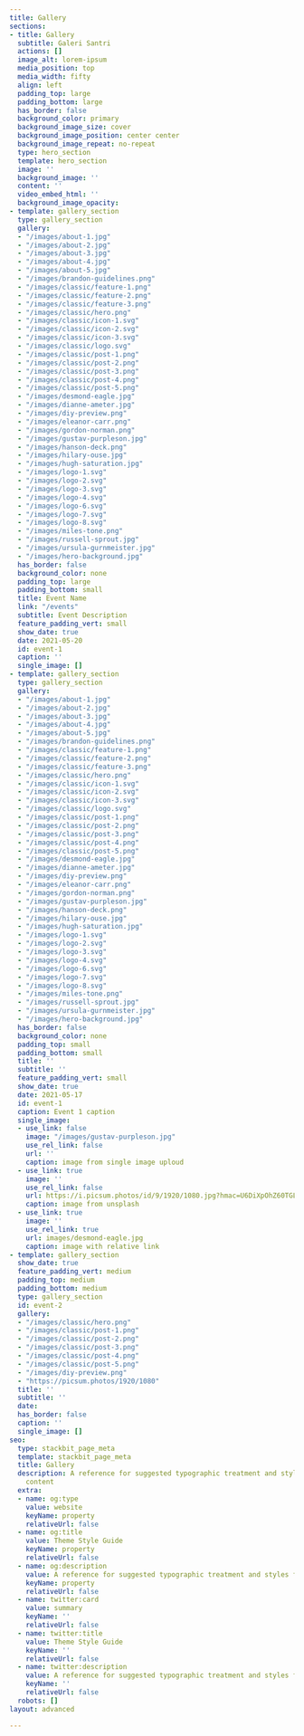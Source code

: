 ```yaml
---
title: Gallery
sections:
- title: Gallery
  subtitle: Galeri Santri
  actions: []
  image_alt: lorem-ipsum
  media_position: top
  media_width: fifty
  align: left
  padding_top: large
  padding_bottom: large
  has_border: false
  background_color: primary
  background_image_size: cover
  background_image_position: center center
  background_image_repeat: no-repeat
  type: hero_section
  template: hero_section
  image: ''
  background_image: ''
  content: ''
  video_embed_html: ''
  background_image_opacity: 
- template: gallery_section
  type: gallery_section
  gallery:
  - "/images/about-1.jpg"
  - "/images/about-2.jpg"
  - "/images/about-3.jpg"
  - "/images/about-4.jpg"
  - "/images/about-5.jpg"
  - "/images/brandon-guidelines.png"
  - "/images/classic/feature-1.png"
  - "/images/classic/feature-2.png"
  - "/images/classic/feature-3.png"
  - "/images/classic/hero.png"
  - "/images/classic/icon-1.svg"
  - "/images/classic/icon-2.svg"
  - "/images/classic/icon-3.svg"
  - "/images/classic/logo.svg"
  - "/images/classic/post-1.png"
  - "/images/classic/post-2.png"
  - "/images/classic/post-3.png"
  - "/images/classic/post-4.png"
  - "/images/classic/post-5.png"
  - "/images/desmond-eagle.jpg"
  - "/images/dianne-ameter.jpg"
  - "/images/diy-preview.png"
  - "/images/eleanor-carr.png"
  - "/images/gordon-norman.png"
  - "/images/gustav-purpleson.jpg"
  - "/images/hanson-deck.png"
  - "/images/hilary-ouse.jpg"
  - "/images/hugh-saturation.jpg"
  - "/images/logo-1.svg"
  - "/images/logo-2.svg"
  - "/images/logo-3.svg"
  - "/images/logo-4.svg"
  - "/images/logo-6.svg"
  - "/images/logo-7.svg"
  - "/images/logo-8.svg"
  - "/images/miles-tone.png"
  - "/images/russell-sprout.jpg"
  - "/images/ursula-gurnmeister.jpg"
  - "/images/hero-background.jpg"
  has_border: false
  background_color: none
  padding_top: large
  padding_bottom: small
  title: Event Name
  link: "/events"
  subtitle: Event Description
  feature_padding_vert: small
  show_date: true
  date: 2021-05-20
  id: event-1
  caption: ''
  single_image: []
- template: gallery_section
  type: gallery_section
  gallery:
  - "/images/about-1.jpg"
  - "/images/about-2.jpg"
  - "/images/about-3.jpg"
  - "/images/about-4.jpg"
  - "/images/about-5.jpg"
  - "/images/brandon-guidelines.png"
  - "/images/classic/feature-1.png"
  - "/images/classic/feature-2.png"
  - "/images/classic/feature-3.png"
  - "/images/classic/hero.png"
  - "/images/classic/icon-1.svg"
  - "/images/classic/icon-2.svg"
  - "/images/classic/icon-3.svg"
  - "/images/classic/logo.svg"
  - "/images/classic/post-1.png"
  - "/images/classic/post-2.png"
  - "/images/classic/post-3.png"
  - "/images/classic/post-4.png"
  - "/images/classic/post-5.png"
  - "/images/desmond-eagle.jpg"
  - "/images/dianne-ameter.jpg"
  - "/images/diy-preview.png"
  - "/images/eleanor-carr.png"
  - "/images/gordon-norman.png"
  - "/images/gustav-purpleson.jpg"
  - "/images/hanson-deck.png"
  - "/images/hilary-ouse.jpg"
  - "/images/hugh-saturation.jpg"
  - "/images/logo-1.svg"
  - "/images/logo-2.svg"
  - "/images/logo-3.svg"
  - "/images/logo-4.svg"
  - "/images/logo-6.svg"
  - "/images/logo-7.svg"
  - "/images/logo-8.svg"
  - "/images/miles-tone.png"
  - "/images/russell-sprout.jpg"
  - "/images/ursula-gurnmeister.jpg"
  - "/images/hero-background.jpg"
  has_border: false
  background_color: none
  padding_top: small
  padding_bottom: small
  title: ''
  subtitle: ''
  feature_padding_vert: small
  show_date: true
  date: 2021-05-17
  id: event-1
  caption: Event 1 caption
  single_image:
  - use_link: false
    image: "/images/gustav-purpleson.jpg"
    use_rel_link: false
    url: ''
    caption: image from single image uploud
  - use_link: true
    image: ''
    use_rel_link: false
    url: https://i.picsum.photos/id/9/1920/1080.jpg?hmac=U6DiXpOhZ60TGLvj08EBMO826ARC_wfdjzLbrZKJYYs
    caption: image from unsplash
  - use_link: true
    image: ''
    use_rel_link: true
    url: images/desmond-eagle.jpg
    caption: image with relative link
- template: gallery_section
  show_date: true
  feature_padding_vert: medium
  padding_top: medium
  padding_bottom: medium
  type: gallery_section
  id: event-2
  gallery:
  - "/images/classic/hero.png"
  - "/images/classic/post-1.png"
  - "/images/classic/post-2.png"
  - "/images/classic/post-3.png"
  - "/images/classic/post-4.png"
  - "/images/classic/post-5.png"
  - "/images/diy-preview.png"
  - "https://picsum.photos/1920/1080"
  title: ''
  subtitle: ''
  date: 
  has_border: false
  caption: ''
  single_image: []
seo:
  type: stackbit_page_meta
  template: stackbit_page_meta
  title: Gallery
  description: A reference for suggested typographic treatment and styles for your
    content
  extra:
  - name: og:type
    value: website
    keyName: property
    relativeUrl: false
  - name: og:title
    value: Theme Style Guide
    keyName: property
    relativeUrl: false
  - name: og:description
    value: A reference for suggested typographic treatment and styles for your content
    keyName: property
    relativeUrl: false
  - name: twitter:card
    value: summary
    keyName: ''
    relativeUrl: false
  - name: twitter:title
    value: Theme Style Guide
    keyName: ''
    relativeUrl: false
  - name: twitter:description
    value: A reference for suggested typographic treatment and styles for your content
    keyName: ''
    relativeUrl: false
  robots: []
layout: advanced

---
```

